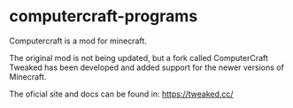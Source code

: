 # computercraft-programs

Computercraft is a mod for minecraft.

The original mod is not being updated, but a fork called ComputerCraft Tweaked has been developed and added support for the newer versions of Minecraft.

The oficial site and docs can be found in: https://tweaked.cc/
